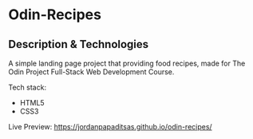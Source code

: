 # Odin-Recipes  
## Description & Technologies
A simple landing page project that providing food recipes,  made for The Odin Project Full-Stack Web Development Course.  
  
Tech stack:  
<ul>
  <li>HTML5</li>
  <li>CSS3</li>
</ul>  

Live Preview: https://jordanpapaditsas.github.io/odin-recipes/
